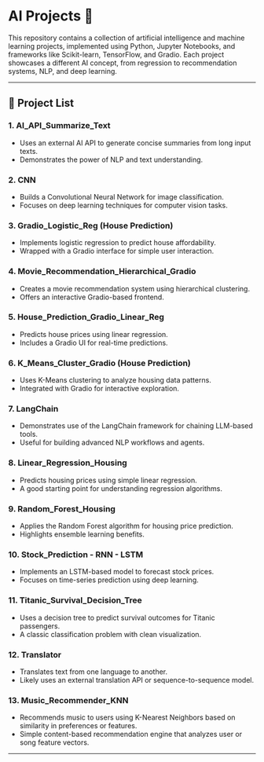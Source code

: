# AI Projects 🚀

This repository contains a collection of artificial intelligence and machine learning projects, implemented using Python, Jupyter Notebooks, and frameworks like Scikit-learn, TensorFlow, and Gradio. Each project showcases a different AI concept, from regression to recommendation systems, NLP, and deep learning.

---

## 📁 Project List

### 1. **AI_API_Summarize_Text**
- Uses an external AI API to generate concise summaries from long input texts.
- Demonstrates the power of NLP and text understanding.

### 2. **CNN**
- Builds a Convolutional Neural Network for image classification.
- Focuses on deep learning techniques for computer vision tasks.

### 3. **Gradio_Logistic_Reg (House Prediction)**
- Implements logistic regression to predict house affordability.
- Wrapped with a Gradio interface for simple user interaction.

### 4. **Movie_Recommendation_Hierarchical_Gradio**
- Creates a movie recommendation system using hierarchical clustering.
- Offers an interactive Gradio-based frontend.

### 5. **House_Prediction_Gradio_Linear_Reg**
- Predicts house prices using linear regression.
- Includes a Gradio UI for real-time predictions.

### 6. **K_Means_Cluster_Gradio (House Prediction)**
- Uses K-Means clustering to analyze housing data patterns.
- Integrated with Gradio for interactive exploration.

### 7. **LangChain**
- Demonstrates use of the LangChain framework for chaining LLM-based tools.
- Useful for building advanced NLP workflows and agents.

### 8. **Linear_Regression_Housing**
- Predicts housing prices using simple linear regression.
- A good starting point for understanding regression algorithms.

### 9. **Random_Forest_Housing**
- Applies the Random Forest algorithm for housing price prediction.
- Highlights ensemble learning benefits.

### 10. **Stock_Prediction - RNN - LSTM**
- Implements an LSTM-based model to forecast stock prices.
- Focuses on time-series prediction using deep learning.

### 11. **Titanic_Survival_Decision_Tree**
- Uses a decision tree to predict survival outcomes for Titanic passengers.
- A classic classification problem with clean visualization.

### 12. **Translator**
- Translates text from one language to another.
- Likely uses an external translation API or sequence-to-sequence model.

### 13. **Music_Recommender_KNN**
- Recommends music to users using K-Nearest Neighbors based on similarity in preferences or features.
- Simple content-based recommendation engine that analyzes user or song feature vectors.

---
